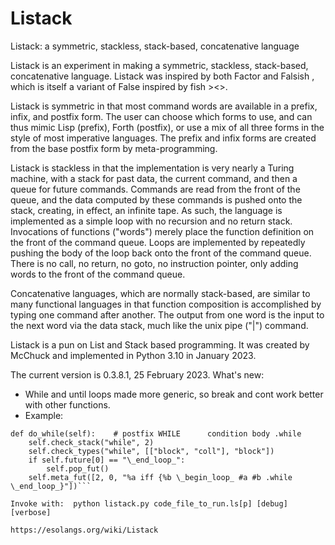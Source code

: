 # Listack
Listack: a symmetric, stackless, stack-based, concatenative  language

Listack is an experiment in making a symmetric, stackless, stack-based, concatenative language. Listack was inspired by both Factor and Falsish , which is itself a variant of False inspired by fish ><>. 

Listack is symmetric in that most command words are available in a prefix, infix, and postfix form. The user can choose which forms to use, and can thus mimic Lisp (prefix), Forth (postfix), or use a mix of all three forms in the style of most imperative languages. The prefix and infix forms are created from the base postfix form by meta-programming. 

Listack is stackless in that the implementation is very nearly a Turing machine, with a stack for past data, the current command, and then a queue for future commands. Commands are read from the front of the queue, and the data computed by these commands is pushed onto the stack, creating, in effect, an infinite tape. As such, the language is implemented as a simple loop with no recursion and no return stack. Invocations of functions ("words") merely place the function definition on the front of the command queue. Loops are implemented by repeatedly pushing the body of the loop back onto the front of the command queue. There is no call, no return, no goto, no instruction pointer, only adding words to the front of the command queue. 

Concatenative languages, which are normally stack-based, are similar to many functional languages in that function composition is accomplished by typing one command after another. The output from one word is the input to the next word via the data stack, much like the unix pipe ("|") command.

Listack is a pun on List and Stack based programming. It was created by McChuck and implemented in Python 3.10 in January 2023.

The current version is 0.3.8.1, 25 February 2023.  What's new:
*  While and until loops made more generic, so break and cont work better with other functions.
*  Example:  
```  
def do_while(self):    # postfix WHILE      condition body .while
    self.check_stack("while", 2)
    self.check_types("while", [["block", "coll"], "block"])
    if self.future[0] == "\_end_loop_":
        self.pop_fut()
    self.meta_fut([2, 0, "%a iff {%b \_begin_loop_ #a #b .while \_end_loop_}"])```
        
Invoke with:  python listack.py code_file_to_run.ls[p] [debug] [verbose]

https://esolangs.org/wiki/Listack
